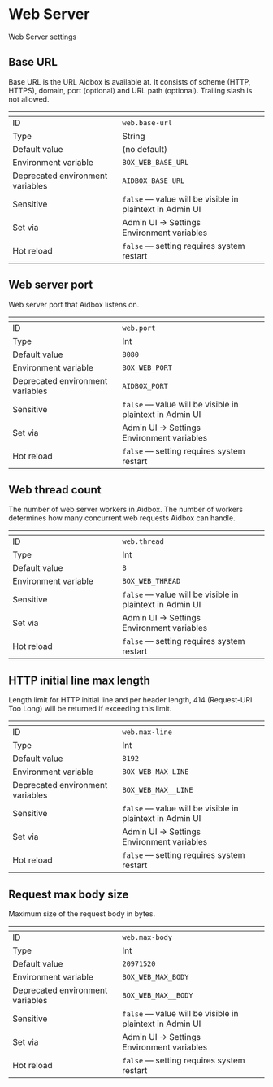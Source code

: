# Web Server

Web Server settings

## Base URL<a href="#web.base-url" id="web.base-url"></a>

Base URL is the URL Aidbox is available at. It consists of scheme (HTTP, HTTPS), domain, port (optional) and URL path (optional). Trailing slash is not allowed.

<table data-header-hidden="true"><thead><tr><th width="200"></th><th></th></tr></thead><tbody><tr><td>ID</td><td><code>web.base-url</code></td></tr><tr><td>Type</td><td>String</td></tr><tr><td>Default value</td><td>(no default)</td></tr><tr><td>Environment variable</td><td><code>BOX_WEB_BASE_URL</code></td></tr><tr><td>Deprecated environment variables</td><td><code>AIDBOX_BASE_URL</code></td></tr><tr><td>Sensitive</td><td><code>false</code> — value will be visible in plaintext in Admin UI</td></tr><tr><td>Set via</td><td>Admin UI → Settings<br />Environment variables</td></tr><tr><td>Hot reload</td><td><code>false</code> — setting requires system restart</td></tr></tbody></table>

## Web server port<a href="#web.port" id="web.port"></a>

Web server port that Aidbox listens on.

<table data-header-hidden="true"><thead><tr><th width="200"></th><th></th></tr></thead><tbody><tr><td>ID</td><td><code>web.port</code></td></tr><tr><td>Type</td><td>Int</td></tr><tr><td>Default value</td><td><code>8080</code></td></tr><tr><td>Environment variable</td><td><code>BOX_WEB_PORT</code></td></tr><tr><td>Deprecated environment variables</td><td><code>AIDBOX_PORT</code></td></tr><tr><td>Sensitive</td><td><code>false</code> — value will be visible in plaintext in Admin UI</td></tr><tr><td>Set via</td><td>Admin UI → Settings<br />Environment variables</td></tr><tr><td>Hot reload</td><td><code>false</code> — setting requires system restart</td></tr></tbody></table>

## Web thread count<a href="#web.thread" id="web.thread"></a>

The number of web server workers in Aidbox. The number of workers determines how many concurrent web requests Aidbox can handle.

<table data-header-hidden="true"><thead><tr><th width="200"></th><th></th></tr></thead><tbody><tr><td>ID</td><td><code>web.thread</code></td></tr><tr><td>Type</td><td>Int</td></tr><tr><td>Default value</td><td><code>8</code></td></tr><tr><td>Environment variable</td><td><code>BOX_WEB_THREAD</code></td></tr><tr><td>Sensitive</td><td><code>false</code> — value will be visible in plaintext in Admin UI</td></tr><tr><td>Set via</td><td>Admin UI → Settings<br />Environment variables</td></tr><tr><td>Hot reload</td><td><code>false</code> — setting requires system restart</td></tr></tbody></table>

## HTTP initial line max length<a href="#web.max-line" id="web.max-line"></a>

Length limit for HTTP initial line and per header length, 414 (Request-URI Too Long) will be returned if exceeding this limit.

<table data-header-hidden="true"><thead><tr><th width="200"></th><th></th></tr></thead><tbody><tr><td>ID</td><td><code>web.max-line</code></td></tr><tr><td>Type</td><td>Int</td></tr><tr><td>Default value</td><td><code>8192</code></td></tr><tr><td>Environment variable</td><td><code>BOX_WEB_MAX_LINE</code></td></tr><tr><td>Deprecated environment variables</td><td><code>BOX_WEB_MAX__LINE</code></td></tr><tr><td>Sensitive</td><td><code>false</code> — value will be visible in plaintext in Admin UI</td></tr><tr><td>Set via</td><td>Admin UI → Settings<br />Environment variables</td></tr><tr><td>Hot reload</td><td><code>false</code> — setting requires system restart</td></tr></tbody></table>

## Request max body size<a href="#web.max-body" id="web.max-body"></a>

Maximum size of the request body in bytes.

<table data-header-hidden="true"><thead><tr><th width="200"></th><th></th></tr></thead><tbody><tr><td>ID</td><td><code>web.max-body</code></td></tr><tr><td>Type</td><td>Int</td></tr><tr><td>Default value</td><td><code>20971520</code></td></tr><tr><td>Environment variable</td><td><code>BOX_WEB_MAX_BODY</code></td></tr><tr><td>Deprecated environment variables</td><td><code>BOX_WEB_MAX__BODY</code></td></tr><tr><td>Sensitive</td><td><code>false</code> — value will be visible in plaintext in Admin UI</td></tr><tr><td>Set via</td><td>Admin UI → Settings<br />Environment variables</td></tr><tr><td>Hot reload</td><td><code>false</code> — setting requires system restart</td></tr></tbody></table>

